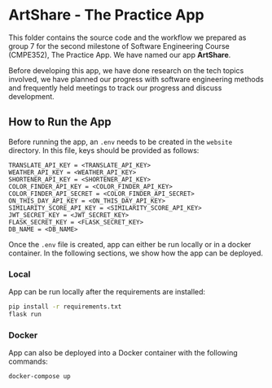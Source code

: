 # ArtShare - The Practice App

This folder contains the source code and the workflow we prepared as group 7 for the second milestone of Software Engineering Course (CMPE352), The Practice App. We have named our app **ArtShare**.

Before developing this app, we have done research on the tech topics involved, we have planned our progress with software engineering methods and frequently held meetings to track our progress and discuss development.

## How to Run the App

Before running the app, an `.env` needs to be created in the `website` directory. In this file, keys should be provided as follows:
```
TRANSLATE_API_KEY = <TRANSLATE_API_KEY>
WEATHER_API_KEY = <WEATHER_API_KEY>
SHORTENER_API_KEY = <SHORTENER_API_KEY>
COLOR_FINDER_API_KEY = <COLOR_FINDER_API_KEY>
COLOR_FINDER_API_SECRET = <COLOR_FINDER_API_SECRET>
ON_THIS_DAY_API_KEY = <ON_THIS_DAY_API_KEY>
SIMILARITY_SCORE_API_KEY = <SIMILARITY_SCORE_API_KEY>
JWT_SECRET_KEY = <JWT_SECRET_KEY>
FLASK_SECRET_KEY = <FLASK_SECRET_KEY>
DB_NAME = <DB_NAME>
```

Once the `.env` file is created, app can either be run locally or in a docker container. In the following sections, we show how the app can be deployed.

### Local 

App can be run locally after the requirements are installed: 
```bash
pip install -r requirements.txt
flask run
```

### Docker

App can also be deployed into a Docker container with the following commands:

```bash
docker-compose up
```
